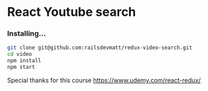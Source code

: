# React Youtube search

### Installing...
```bash
git clone git@github.com:railsdevmatt/redux-video-search.git
cd video
npm install
npm start
```

Special thanks for this course https://www.udemy.com/react-redux/
